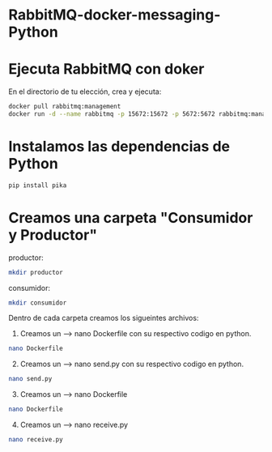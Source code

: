 # RabbitMQ-docker-messaging-Python

# Ejecuta RabbitMQ con doker

En el directorio de tu elección, crea y ejecuta:

```bash
docker pull rabbitmq:management
docker run -d --name rabbitmq -p 15672:15672 -p 5672:5672 rabbitmq:management
```

# Instalamos las dependencias de Python
```bash
pip install pika
```

# Creamos una carpeta "Consumidor y Productor"
productor:
```bash
mkdir productor
``` 
consumidor:
```bash
mkdir consumidor
```
Dentro de cada carpeta creamos los sigueintes archivos: 

1. Creamos un --> nano Dockerfile con su respectivo codigo en python.
```bash
nano Dockerfile
```
2. Creamos un --> nano send.py con su respectivo codigo en python.
```bash
nano send.py
```

3. Creamos un --> nano Dockerfile
```bash
nano Dockerfile
```
4. Creamos un --> nano receive.py
```bash
nano receive.py
```
